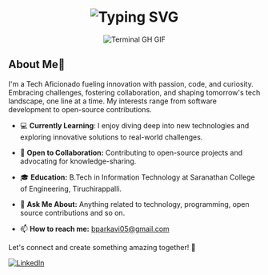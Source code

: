 <div align="center">
    <h1><img src="https://readme-typing-svg.herokuapp.com?font=Jetbrains+mono&size=40&duration=3000&color=33FF33&center=true&vCenter=true&width=435&lines=Hey..+I'm+Parkavi+B;This+is..;..my+Github..;" alt="Typing SVG"/></h1>
    <p><img src="termina-gh.gif" alt="Terminal GH GIF" /></p>
</div>

## About Me👋
I'm a Tech Aficionado fueling innovation with passion, code, and curiosity. Embracing challenges, fostering collaboration, and shaping tomorrow's tech landscape, one line at a time. My interests range from software development to open-source contributions.

- 💻 **Currently Learning**: I enjoy diving deep into new technologies and exploring innovative solutions to real-world challenges.
  
- 🌱 **Open to Collaboration:** Contributing to open-source projects and advocating for knowledge-sharing.
  
- 🎓 **Education:** B.Tech in Information Technology at Saranathan College of Engineering, Tiruchirappalli.
  
- 💬 **Ask Me About:** Anything related to technology, programming, open source contributions and so on.
  
- 📫 **How to reach me:** bparkavi05@gmail.com


Let's connect and create something amazing together! 🚀
<div align="left">
    <!-- Replace href with your links -->
    <a href="https://www.linkedin.com/in/parkavi-b-85a215269//">
        <img src="https://img.shields.io/badge/LinkedIn-0077B5?style=for-the-badge&logo=linkedin&logoColor=white" alt="LinkedIn"/>
    </a>
</div>

<!---
parkavi2905/parkavi2905 is a ✨ special ✨ repository because its `README.md` (this file) appears on your GitHub profile.
You can click the Preview link to take a look at your changes.
--->
